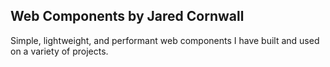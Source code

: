 Web Components by Jared Cornwall
-------------------------------

Simple, lightweight, and performant web components I have built and used on a variety of projects.
